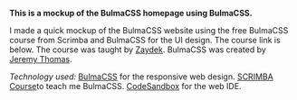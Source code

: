**This is a mockup of the BulmaCSS homepage using BulmaCSS.**

I made a quick mockup of the BulmaCSS website using the free BulmaCSS course from Scrimba and BulmaCSS for the UI design. The course link is below. The course was taught by [Zaydek](https://twitter.com/username_zaydek). BulmaCSS was created by [Jeremy Thomas](https://jgthms.com/).

_Technology used:_
[BulmaCSS](https://bulma.io/) for the responsive web design.
[SCRIMBA Course](https://scrimba.com/g/gbulma)to teach me BulmaCSS.
[CodeSandbox](https://codesandbox.io) for the web IDE.
